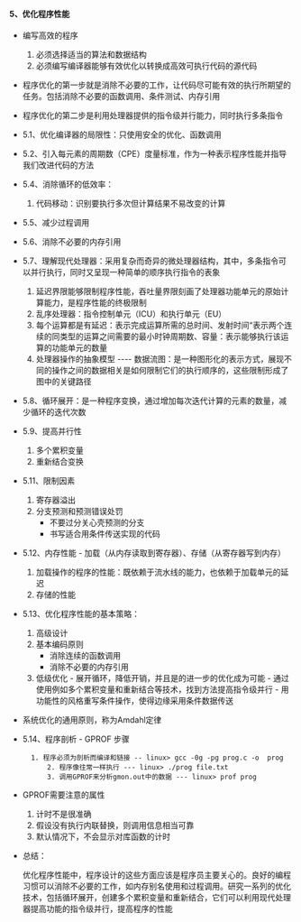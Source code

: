 #### 5、优化程序性能

- 编写高效的程序

  	1. 必须选择适当的算法和数据结构
   	2. 必须编写编译器能够有效优化以转换成高效可执行代码的源代码

- 程序优化的第一步就是消除不必要的工作，让代码尽可能有效的执行所期望的任务。包括消除不必要的函数调用、条件测试、内存引用

- 程序优化的第二步是利用处理器提供的指令级并行能力，同时执行多条指令

- 5.1、优化编译器的局限性：只使用安全的优化、函数调用

- 5.2、引入每元素的周期数（CPE）度量标准，作为一种表示程序性能并指导我们改进代码的方法

- 5.4、消除循环的低效率：

  	1. 代码移动：识别要执行多次但计算结果不易改变的计算

- 5.5、减少过程调用

- 5.6、消除不必要的内存引用

- 5.7、理解现代处理器：采用复杂而奇异的微处理器结构，其中，多条指令可以并行执行，同时又呈现一种简单的顺序执行指令的表象

  	1. 延迟界限能够限制程序性能，吞吐量界限刻画了处理器功能单元的原始计算能力，是程序性能的终极限制
   	2. 乱序处理器：指令控制单元（ICU）和执行单元（EU）
   	3. 每个运算都是有延迟：表示完成运算所需的总时间、发射时间“表示两个连续的同类型的运算之间需要的最小时钟周期数、容量：表示能够执行该运算的功能单元的数量
   	4. 处理器操作的抽象模型 ---- 数据流图：是一种图形化的表示方式，展现不同的操作之间的数据相关是如何限制它们的执行顺序的，这些限制形成了图中的关键路径

- 5.8、循环展开：是一种程序变换，通过增加每次迭代计算的元素的数量，减少循环的迭代次数

- 5.9、提高并行性

  	1. 多个累积变量
   	2. 重新结合变换

- 5.11、限制因素

  	1. 寄存器溢出
   	2. 分支预测和预测错误处罚
       	- 不要过分关心壳预测的分支
       	- 书写适合用条件传送实现的代码

- 5.12、内存性能 - 加载（从内存读取到寄存器）、存储（从寄存器写到内存）

  	1. 加载操作的程序的性能：既依赖于流水线的能力，也依赖于加载单元的延迟
   	2. 存储的性能

- 5.13、优化程序性能的基本策略：

  	1. 高级设计
   	2. 基本编码原则
       - 消除连续的函数调用
       - 消除不必要的内存引用
  	3. 低级优化
      - 展开循环，降低开销，并且是的进一步的优化成为可能
      - 通过使用例如多个累积变量和重新结合等技术，找到方法提高指令级并行
      - 用功能性的风格重写条件操作，使得边缘采用条件数据传送

- 系统优化的通用原则，称为Amdahl定律

- 5.14、程序剖析 - GPROF 步骤

  		1. 程序必须为剖析而编译和链接 -- linux> gcc -0g -pg prog.c -o  prog
    		2. 程序像往常一样执行 --- linux> ./prog file.txt
    		3. 调用GPROF来分析gmon.out中的数据 --- linux> prof prog

- GPROF需要注意的属性

  	1. 计时不是很准确
   	2. 假设没有执行内联替换，则调用信息相当可靠
   	3. 默认情况下，不会显示对库函数的计时

- 总结：

  ​		优化程序性能中，程序设计的这些方面应该是程序员主要关心的。良好的编程习惯可以消除不必要的工作，如内存别名使用和过程调用。研究一系列的优化技术，包括循环展开，创建多个累积变量和重新结合，它们可以利用现代处理器提高功能的指令级并行，提高程序的性能

